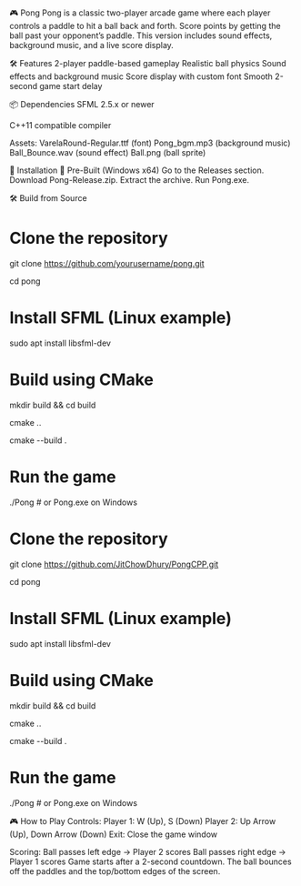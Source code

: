 🎮 Pong
Pong is a classic two-player arcade game where each player controls a paddle to hit a ball back and forth. Score points by getting the ball past your opponent’s paddle. This version includes sound effects, background music, and a live score display.

🛠️ Features
2-player paddle-based gameplay
Realistic ball physics
Sound effects and background music
Score display with custom font
Smooth 2-second game start delay

📦 Dependencies
SFML 2.5.x or newer

C++11 compatible compiler

Assets:
VarelaRound-Regular.ttf (font)
Pong_bgm.mp3 (background music)
Ball_Bounce.wav (sound effect)
Ball.png (ball sprite)

🚀 Installation
🔧 Pre-Built (Windows x64)
Go to the Releases section.
Download Pong-Release.zip.
Extract the archive.
Run Pong.exe.

🛠️ Build from Source

# Clone the repository
git clone https://github.com/yourusername/pong.git

cd pong

# Install SFML (Linux example)
sudo apt install libsfml-dev

# Build using CMake
mkdir build && cd build

cmake ..

cmake --build .

# Run the game
./Pong   # or Pong.exe on Windows

# Clone the repository
git clone https://github.com/JitChowDhury/PongCPP.git

cd pong
# Install SFML (Linux example)

sudo apt install libsfml-dev

# Build using CMake
mkdir build && cd build

cmake ..

cmake --build .
# Run the game
./Pong   # or Pong.exe on Windows

🎮 How to Play
Controls:
Player 1: W (Up), S (Down)
Player 2: Up Arrow (Up), Down Arrow (Down)
Exit: Close the game window

Scoring:
Ball passes left edge → Player 2 scores
Ball passes right edge → Player 1 scores
Game starts after a 2-second countdown. The ball bounces off the paddles and the top/bottom edges of the screen.

